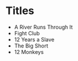 # Titles

- A River Runs Through It
- Fight Club
- 12 Years a Slave
- The Big Short
- 12 Monkeys
     
